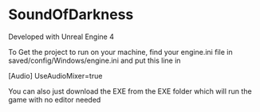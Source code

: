 # SoundOfDarkness

Developed with Unreal Engine 4


To Get the project to run on your machine, find your engine.ini file in saved/config/Windows/engine.ini and put this line in

[Audio]
UseAudioMixer=true


You can also just download the EXE from the EXE folder which will run the game with no editor needed
